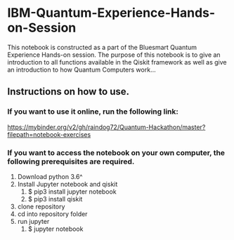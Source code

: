 # IBM-Quantum-Experience-Hands-on-Session
This notebook is constructed as a part of the Bluesmart Quantum Experience Hands-on session. The purpose of this notebook is to give an introduction to all functions available in the Qiskit framework as well as give an introduction to how Quantum Computers work...

## Instructions on how to use.

### If you want to use it online, run the following link:
https://mybinder.org/v2/gh/raindog72/Quantum-Hackathon/master?filepath=notebook-exercises

### If you want to access the notebook on your own computer, the following prerequisites are required.
1. Download python 3.6^
2. Install Jupyter notebook and qiskit
   1. $ pip3 install jupyter notebook
   2. $ pip3 install qiskit
3. clone repository
4. cd into repository folder
5. run jupyter
   1. $ jupyter notebook

